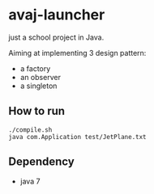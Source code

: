 # avaj-launcher

just a school project in Java.

Aiming at implementing 3 design pattern:
 - a factory
 - an observer
 - a singleton

## How to run

```
./compile.sh
java com.Application test/JetPlane.txt
```

## Dependency

 - java 7
